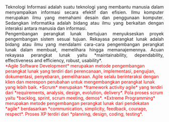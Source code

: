 <div style="text-align: justify">Teknologi Informasi adalah suatu teknologi yang membantu manusia dalam menyampaikan informasi secara efektif dan efisien. 
Ilmu komputer merupakan ilmu yang memahami desain dan penggunaan komputer. 
Sedangkan informatika adalah bidang atau ilmu yang berkaitan dengan interaksi antara manusia dan informasi.</div>
<div style="text-align: justify">Pengembangan perangkat lunak bertujuan menyukseskan proyek pengembangan sistem sesuai tujuan. 
Rekayasa perangkat lunak adalah bidang atau ilmu yang mendalami cara-cara pengembangan perangkat lunak dalam membuat, memelihara hingga memanajemennya. 
Acuan rekayasa perangkat lunak yaitu *maintainability, dependability, effectiveness and efficiency, robust, usability*.</div>
<span style="color:red;">
*Agile Software Development* merupakan metode pengembangan perangkat lunak yang terdiri dari perencanaan, implementasi, pengujian, dokumentasi, penyebaran, pemeliharaan. 
Agile selalu berinteraksi dengan klien dan merespon perubahan untuk mengembangkan perangkat lunak yang lebih baik.
*Scrum* merupakan *framework activity agile* yang terdiri dari *requirements, analysis, design, evolution, delivery*. Pola proses scrum yaitu *backlog, sprint, scrum meeting, demos*.
*Extreme Programming* merupakan metode pengembangan perangkat lunak dari pendekatan *agile* berdasarkan *communication, simplicity, feedback, courage, respect*. Proses XP terdiri dari *planning, design, coding, testing*.